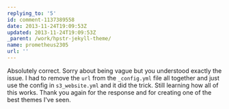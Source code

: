 ```yaml
---
replying_to: '5'
id: comment-1137389558
date: 2013-11-24T19:09:53Z
updated: 2013-11-24T19:09:53Z
_parent: /work/hpstr-jekyll-theme/
name: prometheus2305
url: ''
---
```


Absolutely correct. Sorry about being vague but you understood exactly
the issue. I had to remove the `url` from the `_config.yml` file all together and just
use the config in `s3_website.yml` and it did the trick. Still learning how all of
this works. Thank you again for the response and for creating one of the best themes
I've seen.
